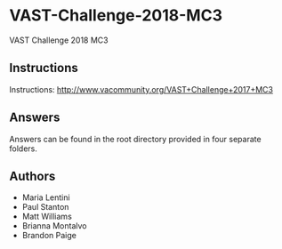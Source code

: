 # VAST-Challenge-2018-MC3
VAST Challenge 2018 MC3

## Instructions
Instructions: http://www.vacommunity.org/VAST+Challenge+2017+MC3

## Answers
Answers can be found in the root directory provided in four separate folders.

## Authors 
- Maria Lentini
- Paul Stanton
- Matt Williams
- Brianna Montalvo
- Brandon Paige

